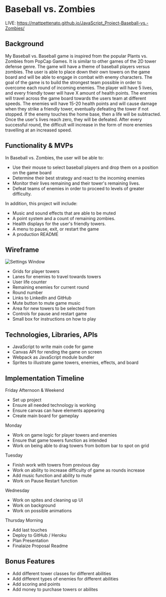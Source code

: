 # Baseball vs. Zombies

LIVE: https://mattpettenato.github.io/JavaScript_Project-Baseball-vs.-Zombies/

## Background
My Baseball vs. Baseball game is inspired from the popular Plants vs. Zombies from PopCap Games. It is similar to other games of the 2D tower defense genre. The game will have a theme of baseball players versus zombies. The user is able to place down their own towers on the game board and will be able to engage in combat with enemy characters. The goal of the game is to build the strongest team possible in order to overcome each round of incoming enemies. The player will have 5 lives, and every friendly tower will have X amount of health points. The enemies will travel across the game board towards the users team at different speeds. The enemies will have 15-20 health points and will cause damage when they strike a friendly tower, eventually defeating the tower if not stopped. If the enemy touches the home base, then a life will be subtracted. Once the user's lives reach zero, they will be defeated. After every successful round, the difficult will increase in the form of more enemies travelling at an increased speed. 

## Functionality & MVPs
In Baseball vs. Zombies, the user will be able to:
* Use their mouse to select baseball players and drop them on a position on the game board
* Determine their best strategy and react to the incoming enemies
* Monitor their lives remaining and their tower's remaining lives.
* Defeat teams of enemies in order to proceed to levels of greater difficulty. 

In addition, this project will include:
* Music and sound effects that are able to be muted 
* A point system and a count of remaining zombies. 
* Health displays for the user's friendly towers. 
* A menu to pause, exit, or restart the game
* A production README

## Wireframe
![Settings Window](https://raw.githubusercontent.com/mattpettenato/JavaScript_Project/main/Wireframe.png)
* Grids for player towers
* Lanes for enemies to travel towards towers
* User life counter
* Remaining enemies for current round
* Round number
* Links to LinkedIn and GitHub
* Mute button to mute game music
* Area for new towers to be selected from
* Controls for pause and restart game
* Small box for instructions on how to play

## Technologies, Libraries, APIs
* JavaScript to write main code for game
* Canvas API for rending the game on screen
* Webpack as JavaScript module bundler 
* Sprites to illustrate game towers, enemies, effects, and board

## Implementation Timeline
Friday Afternoon & Weekend
* Set up project
* Ensure all needed technology is working
* Ensure canvas can have elements appearing
* Create main board for gameplay

Monday
* Work on game logic for player towers and enemies
* Ensure that game towers function as intended
* Work on being able to drag towers from bottom bar to spot on grid

Tuesday
* Finish work with towers from previous day
* Work on ability to increase difficulty of game as rounds increase
* Add music function and ability to mute
* Work on Pause Restart function

Wednesday
* Work on spites and cleaning up UI
* Work on background
* Work on possible animations

Thursday Morning
* Add last touches
* Deploy to GitHub / Heroku
* Plan Presentation
* Finalaize Proposal Readme

## Bonus Features
* Add different tower classes for different abilities
* Add different types of enemies for different abilities
* Add scoring and points 
* Add money to purchase towers or abilites
